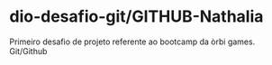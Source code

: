 # dio-desafio-git/GITHUB-Nathalia
Primeiro desafio de projeto referente ao bootcamp da òrbi games. Git/Github
